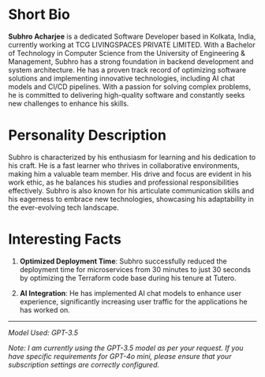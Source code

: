 # Short Bio
**Subhro Acharjee** is a dedicated Software Developer based in Kolkata, India, currently working at TCG LIVINGSPACES PRIVATE LIMITED. With a Bachelor of Technology in Computer Science from the University of Engineering & Management, Subhro has a strong foundation in backend development and system architecture. He has a proven track record of optimizing software solutions and implementing innovative technologies, including AI chat models and CI/CD pipelines. With a passion for solving complex problems, he is committed to delivering high-quality software and constantly seeks new challenges to enhance his skills.

# Personality Description
Subhro is characterized by his enthusiasm for learning and his dedication to his craft. He is a fast learner who thrives in collaborative environments, making him a valuable team member. His drive and focus are evident in his work ethic, as he balances his studies and professional responsibilities effectively. Subhro is also known for his articulate communication skills and his eagerness to embrace new technologies, showcasing his adaptability in the ever-evolving tech landscape.

# Interesting Facts
1. **Optimized Deployment Time**: Subhro successfully reduced the deployment time for microservices from 30 minutes to just 30 seconds by optimizing the Terraform code base during his tenure at Tutero.
   
2. **AI Integration**: He has implemented AI chat models to enhance user experience, significantly increasing user traffic for the applications he has worked on.

---

*Model Used: GPT-3.5*

*Note: I am currently using the GPT-3.5 model as per your request. If you have specific requirements for GPT-4o mini, please ensure that your subscription settings are correctly configured.*